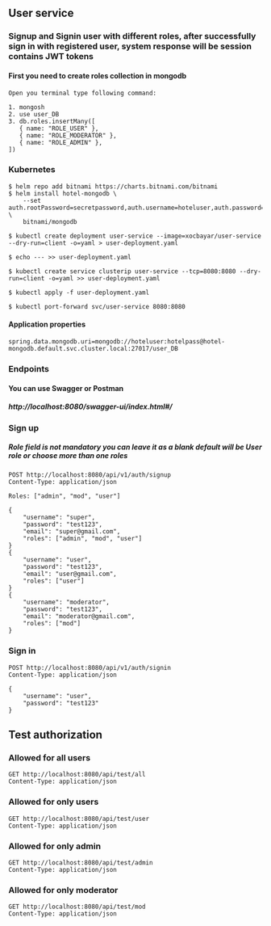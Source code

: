 ## User service

### Signup and Signin user with different roles, after successfully sign in with registered user, system response will be session contains JWT tokens

#### First you need to create roles collection in mongodb

```
Open you terminal type following command:

1. mongosh
2. use user_DB
3. db.roles.insertMany([
   { name: "ROLE_USER" },
   { name: "ROLE_MODERATOR" },
   { name: "ROLE_ADMIN" },
])
```

### Kubernetes
```
$ helm repo add bitnami https://charts.bitnami.com/bitnami
$ helm install hotel-mongodb \
    --set auth.rootPassword=secretpassword,auth.username=hoteluser,auth.password=hotelpass,auth.database=user_DB \
    bitnami/mongodb

$ kubectl create deployment user-service --image=xocbayar/user-service --dry-run=client -o=yaml > user-deployment.yaml 

$ echo --- >> user-deployment.yaml

$ kubectl create service clusterip user-service --tcp=8080:8080 --dry-run=client -o=yaml >> user-deployment.yaml

$ kubectl apply -f user-deployment.yaml

$ kubectl port-forward svc/user-service 8080:8080
```
#### Application properties
```
spring.data.mongodb.uri=mongodb://hoteluser:hotelpass@hotel-mongodb.default.svc.cluster.local:27017/user_DB
```

### Endpoints

#### You can use Swagger or Postman
##### http://localhost:8080/swagger-ui/index.html#/

### Sign up
##### Role field is not mandatory you can leave it as a blank default will be User role or choose more than one roles
~~~
POST http://localhost:8080/api/v1/auth/signup
Content-Type: application/json

Roles: ["admin", "mod", "user"]

{
    "username": "super",
    "password": "test123",
    "email": "super@gmail.com",
    "roles": ["admin", "mod", "user"]
}
{
    "username": "user",
    "password": "test123",
    "email": "user@gmail.com",
    "roles": ["user"]
}
{
    "username": "moderator",
    "password": "test123",
    "email": "moderator@gmail.com",
    "roles": ["mod"]
}
~~~

### Sign in
~~~
POST http://localhost:8080/api/v1/auth/signin
Content-Type: application/json

{
    "username": "user",
    "password": "test123"
}
~~~

## Test authorization
### Allowed for all users

~~~
GET http://localhost:8080/api/test/all
Content-Type: application/json
~~~
### Allowed for only users
~~~
GET http://localhost:8080/api/test/user
Content-Type: application/json
~~~
### Allowed for only admin
~~~
GET http://localhost:8080/api/test/admin
Content-Type: application/json
~~~
### Allowed for only moderator
~~~
GET http://localhost:8080/api/test/mod
Content-Type: application/json
~~~


